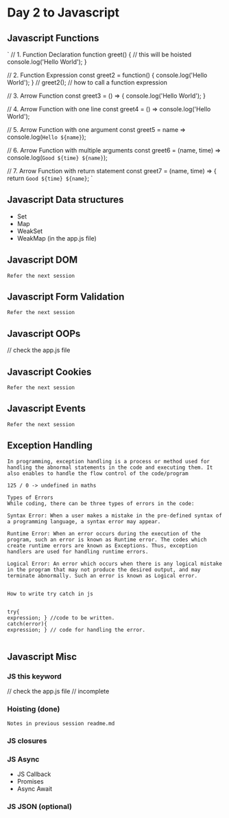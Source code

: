 # Day 2 to Javascript

## Javascript Functions
`
// 1. Function Declaration
function greet() { // this will be hoisted
    console.log('Hello World');
}

// 2. Function Expression
const greet2 = function() {
    console.log('Hello World');
}
// greet2(); // how to call a function expression

// 3. Arrow Function
const greet3 = () => {
    console.log('Hello World');
}

// 4. Arrow Function with one line
const greet4 = () => console.log('Hello World');

// 5. Arrow Function with one argument
const greet5 = name => console.log(`Hello ${name}`);

// 6. Arrow Function with multiple arguments
const greet6 = (name, time) => console.log(`Good ${time} ${name}`);

// 7. Arrow Function with return statement
const greet7 = (name, time) => {
    return `Good ${time} ${name}`;
`

## Javascript Data structures
- Set
- Map
- WeakSet
- WeakMap
(in the app.js file)


## Javascript DOM
```
Refer the next session
```


## Javascript Form Validation
```
Refer the next session
```


## Javascript OOPs
// check the app.js file 


## Javascript Cookies
```
Refer the next session
```


## Javascript Events
```
Refer the next session
```

## Exception Handling
```
In programming, exception handling is a process or method used for handling the abnormal statements in the code and executing them. It also enables to handle the flow control of the code/program

125 / 0 -> undefined in maths 

Types of Errors
While coding, there can be three types of errors in the code:

Syntax Error: When a user makes a mistake in the pre-defined syntax of a programming language, a syntax error may appear.

Runtime Error: When an error occurs during the execution of the program, such an error is known as Runtime error. The codes which 
create runtime errors are known as Exceptions. Thus, exception handlers are used for handling runtime errors.

Logical Error: An error which occurs when there is any logical mistake in the program that may not produce the desired output, and may terminate abnormally. Such an error is known as Logical error.


How to write try catch in js


try{  
expression; } //code to be written.  
catch(error){  
expression; } // code for handling the error.  


```


## Javascript Misc

### JS this keyword 
// check the app.js file 
// incomplete 

### Hoisting (done)
```
Notes in previous session readme.md
```

### JS closures


### JS Async
- JS Callback
- Promises
- Async Await

### JS JSON (optional)



